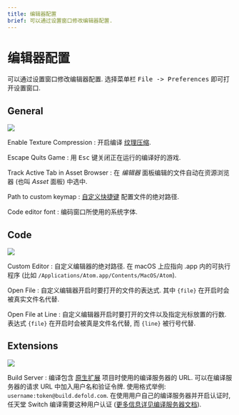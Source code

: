 ```yaml
---
title: 编辑器配置
brief: 可以通过设置窗口修改编辑器配置.
---
```


# 编辑器配置

可以通过设置窗口修改编辑器配置. 选择菜单栏 <kbd>File -> Preferences</kbd> 即可打开设置窗口.

## General

![](images/editor/preferences_general.png)

Enable Texture Compression
: 开启编译 [纹理压缩](/manuals/texture-profiles).

Escape Quits Game
: 用 <kbd>Esc</kbd> 键关闭正在运行的编译好的游戏.

Track Active Tab in Asset Browser
: 在 *编辑器* 面板编辑的文件自动在资源浏览器 (也叫 *Asset* 面板) 中选中.

Path to custom keymap
: [自定义快捷键](/manuals/editor-keyboard-shortcuts) 配置文件的绝对路径.

Code editor font
: 编码窗口所使用的系统字体.


## Code

![](images/editor/preferences_code.png)

Custom Editor
: 自定义编辑器的绝对路径. 在 macOS 上应指向 .app 内的可执行程序 (比如 `/Applications/Atom.app/Contents/MacOS/Atom`).

Open File
: 自定义编辑器开启时要打开的文件的表达式. 其中 `{file}` 在开启时会被真实文件名代替.

Open File at Line
: 自定义编辑器开启时要打开的文件以及指定光标放置的行数. 表达式 `{file}` 在开启时会被真是文件名代替, 而 `{line}` 被行号代替.


## Extensions

![](images/editor/preferences_extensions.png)

Build Server
: 编译包含 [原生扩展](/manuals/extensions) 项目时使用的编译服务器的 URL. 可以在编译服务器的请求 URL 中加入用户名和验证令牌. 使用格式举例: `username:token@build.defold.com`. 在使用用户自己的编译服务器并开启认证时, 任天堂 Switch 编译需要这种用户认证 ([更多信息详见编译服务器文档](https://github.com/defold/extender/blob/dev/README_SECURITY.md)).

